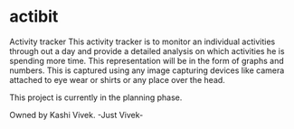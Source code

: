 # actibit
Activity tracker
This activity tracker is to monitor an individual activities through out a day and provide a detailed analysis on which activities he is spending more time. This representation will be in the form of graphs and numbers. This is captured using any image capturing devices like camera attached to eye wear or shirts or any place over the head.

This project is currently in the planning phase.

Owned by Kashi Vivek.
-Just Vivek-
